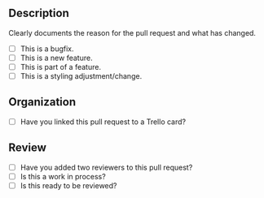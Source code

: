 ## Description ##


Clearly documents the reason for the pull request and what has changed.
- [ ] This is a bugfix.
- [ ] This is a new feature.
- [ ] This is part of a feature.
- [ ] This is a styling adjustment/change.

## Organization ##
- [ ] Have you linked this pull request to a Trello card?

## Review ##
- [ ] Have you added two reviewers to this pull request?
- [ ] Is this a work in process?
- [ ] Is this ready to be reviewed?
